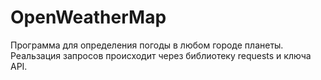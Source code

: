 # OpenWeatherMap

Программа для определения погоды в любом городе планеты. Реальзация запросов происходит через библиотеку requests и ключа API.
